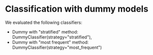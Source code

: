 # Classification with dummy models

We evaluated the following classifiers:
- Dummy with "stratified" method: DummyClassifier(strategy="stratified"),
- Dummy with "most frequent" method: DummyClassifier(strategy="most_frequent")